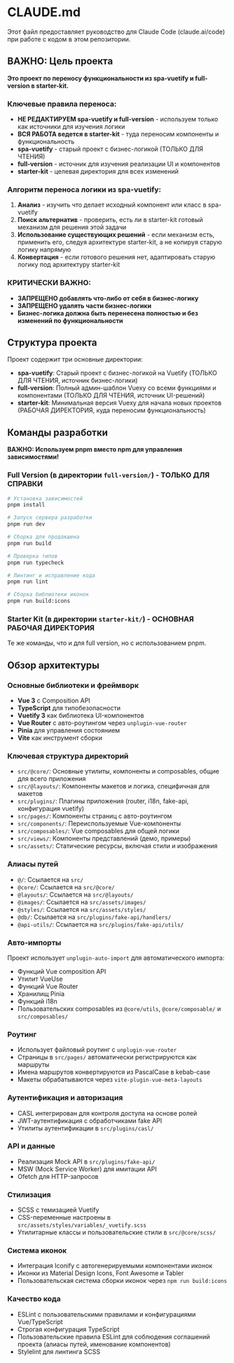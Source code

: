 # CLAUDE.md

Этот файл предоставляет руководство для Claude Code (claude.ai/code) при работе с кодом в этом репозитории.

## ВАЖНО: Цель проекта

**Это проект по переносу функциональности из spa-vuetify и full-version в starter-kit.**

### Ключевые правила переноса:
- **НЕ РЕДАКТИРУЕМ spa-vuetify и full-version** - используем только как источники для изучения логики
- **ВСЯ РАБОТА ведется в starter-kit** - туда переносим компоненты и функциональность
- **spa-vuetify** - старый проект с бизнес-логикой (ТОЛЬКО ДЛЯ ЧТЕНИЯ)
- **full-version** - источник для изучения реализации UI и компонентов
- **starter-kit** - целевая директория для всех изменений

### Алгоритм переноса логики из spa-vuetify:
1. **Анализ** - изучить что делает исходный компонент или класс в spa-vuetify
2. **Поиск альтернатив** - проверить, есть ли в starter-kit готовый механизм для решения этой задачи
3. **Использование существующих решений** - если механизм есть, применить его, следуя архитектуре starter-kit, а не копируя старую логику напрямую
4. **Конвертация** - если готового решения нет, адаптировать старую логику под архитектуру starter-kit

### КРИТИЧЕСКИ ВАЖНО:
- **ЗАПРЕЩЕНО добавлять что-либо от себя в бизнес-логику**
- **ЗАПРЕЩЕНО удалять части бизнес-логики**
- **Бизнес-логика должна быть перенесена полностью и без изменений по функциональности**

## Структура проекта

Проект содержит три основные директории:
- **spa-vuetify**: Старый проект с бизнес-логикой на Vuetify (ТОЛЬКО ДЛЯ ЧТЕНИЯ, источник бизнес-логики)
- **full-version**: Полный админ-шаблон Vuexy со всеми функциями и компонентами (ТОЛЬКО ДЛЯ ЧТЕНИЯ, источник UI-решений)
- **starter-kit**: Минимальная версия Vuexy для начала новых проектов (РАБОЧАЯ ДИРЕКТОРИЯ, куда переносим функциональность)

## Команды разработки

**ВАЖНО: Используем pnpm вместо npm для управления зависимостями!**

### Full Version (в директории `full-version/`) - ТОЛЬКО ДЛЯ СПРАВКИ
```bash
# Установка зависимостей
pnpm install

# Запуск сервера разработки
pnpm run dev

# Сборка для продакшена
pnpm run build

# Проверка типов
pnpm run typecheck

# Линтинг и исправление кода
pnpm run lint

# Сборка библиотеки иконок
pnpm run build:icons
```

### Starter Kit (в директории `starter-kit/`) - ОСНОВНАЯ РАБОЧАЯ ДИРЕКТОРИЯ
Те же команды, что и для full version, но с использованием pnpm.

## Обзор архитектуры

### Основные библиотеки и фреймворк
- **Vue 3** с Composition API
- **TypeScript** для типобезопасности
- **Vuetify 3** как библиотека UI-компонентов
- **Vue Router** с авто-роутингом через `unplugin-vue-router`
- **Pinia** для управления состоянием
- **Vite** как инструмент сборки

### Ключевая структура директорий
- `src/@core/`: Основные утилиты, компоненты и composables, общие для всего приложения
- `src/@layouts/`: Компоненты макетов и логика, специфичная для макетов
- `src/plugins/`: Плагины приложения (router, i18n, fake-api, конфигурация vuetify)
- `src/pages/`: Компоненты страниц с авто-роутингом
- `src/components/`: Переиспользуемые Vue-компоненты
- `src/composables/`: Vue composables для общей логики
- `src/views/`: Компоненты представлений (демо, примеры)
- `src/assets/`: Статические ресурсы, включая стили и изображения

### Алиасы путей
- `@/`: Ссылается на `src/`
- `@core/`: Ссылается на `src/@core/`
- `@layouts/`: Ссылается на `src/@layouts/`
- `@images/`: Ссылается на `src/assets/images/`
- `@styles/`: Ссылается на `src/assets/styles/`
- `@db/`: Ссылается на `src/plugins/fake-api/handlers/`
- `@api-utils/`: Ссылается на `src/plugins/fake-api/utils/`

### Авто-импорты
Проект использует `unplugin-auto-import` для автоматического импорта:
- Функций Vue composition API
- Утилит VueUse
- Функций Vue Router
- Хранилищ Pinia
- Функций i18n
- Пользовательских composables из `@core/utils`, `@core/composable/` и `src/composables/`

### Роутинг
- Использует файловый роутинг с `unplugin-vue-router`
- Страницы в `src/pages/` автоматически регистрируются как маршруты
- Имена маршрутов конвертируются из PascalCase в kebab-case
- Макеты обрабатываются через `vite-plugin-vue-meta-layouts`

### Аутентификация и авторизация
- CASL интегрирован для контроля доступа на основе ролей
- JWT-аутентификация с обработчиками fake API
- Утилиты аутентификации в `src/plugins/casl/`

### API и данные
- Реализация Mock API в `src/plugins/fake-api/`
- MSW (Mock Service Worker) для имитации API
- Ofetch для HTTP-запросов

### Стилизация
- SCSS с темизацией Vuetify
- CSS-переменные настроены в `src/assets/styles/variables/_vuetify.scss`
- Утилитарные классы и пользовательские стили в `src/@core/scss/`

### Система иконок
- Интеграция Iconify с автогенерируемыми компонентами иконок
- Иконки из Material Design Icons, Font Awesome и Tabler
- Пользовательская система сборки иконок через `npm run build:icons`

### Качество кода
- ESLint с пользовательскими правилами и конфигурациями Vue/TypeScript
- Строгая конфигурация TypeScript
- Пользовательские правила ESLint для соблюдения соглашений проекта (алиасы путей, именование компонентов)
- Stylelint для линтинга SCSS